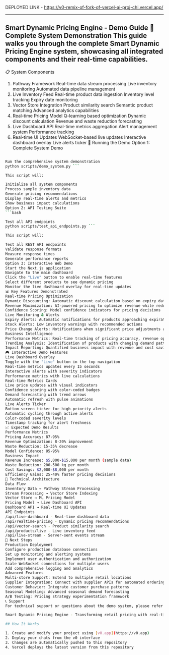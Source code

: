 DEPLOYED LINK -  https://v0-remix-of-fork-of-vercel-ai-proj-chi.vercel.app/ 

---
Smart Dynamic Pricing Engine - Demo Guide
🚀 Complete System Demonstration
This guide walks you through the complete Smart Dynamic Pricing Engine system, showcasing all integrated components and their real-time capabilities.
----
📋 System Components
1. Pathway Framework
Real-time data stream processing
Live inventory monitoring
Automated data pipeline management
2. Live Inventory Feed
Real-time product data ingestion
Inventory level tracking
Expiry date monitoring
3. Vector Store Integration
Product similarity search
Semantic product matching
Advanced analytics capabilities
4. Real-time Pricing Model
Q-learning based optimization
Dynamic discount calculation
Revenue and waste reduction forecasting
5. Live Dashboard API
Real-time metrics aggregation
Alert management system
Performance tracking
6. Real-time UI Updates
WebSocket-based live updates
Interactive dashboard overlay
Live alerts ticker
🎯 Running the Demo
Option 1: Complete System Demo
```bash

Run the comprehensive system demonstration
python scripts/demo_system.py ```

This script will:

Initialize all system components
Process sample inventory data
Generate pricing recommendations
Display real-time alerts and metrics
Show business impact calculations
Option 2: API Testing Suite
```bash

Test all API endpoints
python scripts/test_api_endpoints.py ```

This script will:

Test all REST API endpoints
Validate response formats
Measure response times
Generate performance reports
Option 3: Interactive Web Demo
Start the Next.js application
Navigate to the main dashboard
Click the "Live" button to enable real-time features
Select different products to see dynamic pricing
Monitor the live dashboard overlay for real-time updates
📊 Key Features Demonstrated
Real-time Pricing Optimization
Dynamic Discounting: Automatic discount calculation based on expiry dates, stock levels, and demand patterns
Revenue Maximization: AI-powered pricing to optimize revenue while reducing waste
Confidence Scoring: Model confidence indicators for pricing decisions
Live Monitoring & Alerts
Expiry Alerts: Automatic notifications for products approaching expiration
Stock Alerts: Low inventory warnings with recommended actions
Price Change Alerts: Notifications when significant price adjustments are recommended
Business Intelligence
Performance Metrics: Real-time tracking of pricing accuracy, revenue optimization, and waste reduction
Trending Analysis: Identification of products with changing demand patterns
Impact Reporting: Quantified business impact with revenue and cost savings calculations
🎮 Interactive Demo Features
Live Dashboard Overlay
Toggle with the "Live" button in the top navigation
Real-time metrics updates every 15 seconds
Interactive alerts with severity indicators
Performance metrics with live calculations
Real-time Metrics Cards
Live price updates with visual indicators
Confidence scoring with color-coded badges
Demand forecasting with trend arrows
Automatic refresh with pulse animations
Live Alerts Ticker
Bottom-screen ticker for high-priority alerts
Automatic cycling through active alerts
Color-coded severity levels
Timestamp tracking for alert freshness
📈 Expected Demo Results
Performance Metrics
Pricing Accuracy: 87-95%
Revenue Optimization: 8-20% improvement
Waste Reduction: 15-35% decrease
Model Confidence: 85-95%
Business Impact
Revenue Increase: $5,000-$15,000 per month (sample data)
Waste Reduction: 200-500 kg per month
Cost Savings: $2,000-$8,000 per month
Efficiency Gains: 25-40% faster pricing decisions
🔧 Technical Architecture
Data Flow
Inventory Data → Pathway Stream Processing
Stream Processing → Vector Store Indexing
Vector Store → ML Pricing Model
Pricing Model → Live Dashboard API
Dashboard API → Real-time UI Updates
API Endpoints
/api/live-dashboard - Real-time dashboard data
/api/realtime-pricing - Dynamic pricing recommendations
/api/vector-search - Product similarity search
/api/products/live - Live inventory feed
/api/live-stream - Server-sent events stream
🚀 Next Steps
Production Deployment
Configure production database connections
Set up monitoring and alerting systems
Implement user authentication and authorization
Scale WebSocket connections for multiple users
Add comprehensive logging and analytics
Advanced Features
Multi-store Support: Extend to multiple retail locations
Supplier Integration: Connect with supplier APIs for automated ordering
Customer Behavior: Integrate customer purchase patterns
Seasonal Modeling: Advanced seasonal demand forecasting
A/B Testing: Pricing strategy experimentation framework
📞 Support
For technical support or questions about the demo system, please refer to the implementation guide in docs/pathway-implementation-guide.ts or contact the development team.

Smart Dynamic Pricing Engine - Transforming retail pricing with real-time AI optimization

## How It Works

1. Create and modify your project using [v0.app](https://v0.app)
2. Deploy your chats from the v0 interface
3. Changes are automatically pushed to this repository
4. Vercel deploys the latest version from this repository
